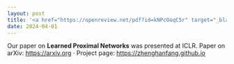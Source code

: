 ```yaml
---
layout: post
title: '<a href="https://openreview.net/pdf?id=kNPcOaqC5r" target="_blank" rel="noopener noreferrer">Learned Proximal Networks</a> at ICLR 2024'
date: 2024-04-01
---
```

Our paper on **Learned Proximal Networks** was presented at ICLR. Paper on arXiv: https://arxiv.org  · Project page: https://zhenghanfang.github.io
